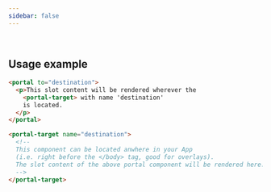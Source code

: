 ```yaml
---
sidebar: false
---
```


<Hero />

<div style="display: flex; justify-content: center; margin: 30px auto;">
  <KoFiButton
    username="linusborg"
    title="Support me with a coffee?"
    color="rgb(208,126,27)"
  />
</div>

## Usage example

```html
<portal to="destination">
  <p>This slot content will be rendered wherever the
    <portal-target> with name 'destination'
    is located.
  </p>
</portal>

<portal-target name="destination">
  <!--
  This component can be located anwhere in your App
  (i.e. right before the </body> tag, good for overlays).
  The slot content of the above portal component will be rendered here.
  -->
</portal-target>
```
